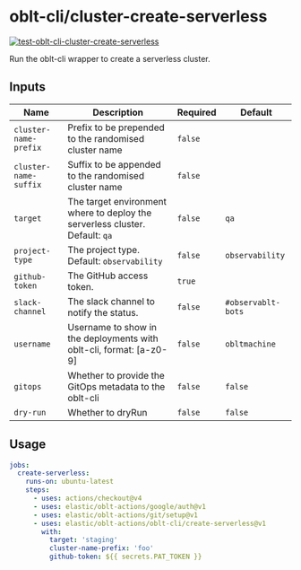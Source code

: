 # <!--name-->oblt-cli/cluster-create-serverless<!--/name-->

[![test-oblt-cli-cluster-create-serverless](https://github.com/elastic/oblt-actions/actions/workflows/test-oblt-cli-cluster-create-serverless.yml/badge.svg?branch=main)](https://github.com/elastic/oblt-actions/actions/workflows/test-oblt-cli-cluster-create-serverless.yml)

<!--description-->
Run the oblt-cli wrapper to create a serverless cluster.
<!--/description-->

## Inputs
<!--inputs-->
| Name                  | Description                                                                  | Required | Default            |
|-----------------------|------------------------------------------------------------------------------|----------|--------------------|
| `cluster-name-prefix` | Prefix to be prepended to the randomised cluster name                        | `false`  | ` `                |
| `cluster-name-suffix` | Suffix to be appended to the randomised cluster name                         | `false`  | ` `                |
| `target`              | The target environment where to deploy the serverless cluster. Default: `qa` | `false`  | `qa`               |
| `project-type`        | The project type. Default: `observability`                                   | `false`  | `observability`    |
| `github-token`        | The GitHub access token.                                                     | `true`   | ` `                |
| `slack-channel`       | The slack channel to notify the status.                                      | `false`  | `#observablt-bots` |
| `username`            | Username to show in the deployments with oblt-cli, format: [a-z0-9]          | `false`  | `obltmachine`      |
| `gitops`              | Whether to provide the GitOps metadata to the oblt-cli                       | `false`  | `false`            |
| `dry-run`             | Whether to dryRun                                                            | `false`  | `false`            |
<!--/inputs-->

## Usage

<!--usage action="elastic/oblt-actions/oblt-cli/create-serverless" version="env:VERSION"-->
```yaml
jobs:
  create-serverless:
    runs-on: ubuntu-latest
    steps:
      - uses: actions/checkout@v4
      - uses: elastic/oblt-actions/google/auth@v1
      - uses: elastic/oblt-actions/git/setup@v1
      - uses: elastic/oblt-actions/oblt-cli/create-serverless@v1
        with:
          target: 'staging'
          cluster-name-prefix: 'foo'
          github-token: ${{ secrets.PAT_TOKEN }}
```
<!--/usage-->
